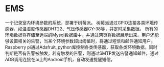 # EMS
一个记录室内环境参数的系统，部署于树莓派。
树莓派通过GPIO连接各类环境传感器，如温湿度传感器DHT22、气压传感器GY-38等，并定时采集数据。
所有的环境数据将存储至远端的Mysql数据库中，并通过网页将数据展示出来。用户还能够设置相关的告警，当某个环境参数超出阈值时，将通过短信和邮件通知用户。
Raspberry pi通过Adafruit_python库控制各类传感器，获取各类环境数据。同时判断是否有告警被触发，若有触发的告警，则通过SMTP发送告警通知邮件，通过ADB调用连接在pi上的Android手机，自动发送提醒短信。
